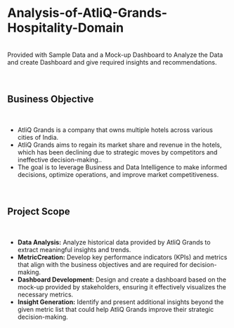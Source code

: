 # Analysis-of-AtliQ-Grands-Hospitality-Domain
<br />
Provided with Sample Data and a Mock-up Dashboard to Analyze the Data and create Dashboard and give required insights and recommendations.
<br /><br /><br />

## Business Objective
<br />

* AtliQ Grands  is a company that owns multiple hotels across various cities of India.
* AtliQ Grands aims to regain its market share and revenue in the hotels, which has been declining due to strategic moves by competitors and ineffective decision-making..
* The goal is to leverage Business and Data Intelligence to make informed decisions, optimize operations, and improve market competitiveness.
<br /><br /><br />

## Project Scope
<br />

* **Data Analysis:**    Analyze historical data provided by AtliQ Grands to extract meaningful insights and trends. <br />
* **MetricCreation:**    Develop key performance indicators (KPIs) and metrics that align with the business objectives and are required for decision-making. <br />
* **Dashboard Development:**    Design and create a dashboard based on the mock-up provided by stakeholders, ensuring it effectively visualizes the necessary metrics. <br />
* **Insight Generation:**    Identify and present additional insights beyond the given metric list that could help AtliQ Grands improve their strategic decision-making. <br />
<br /><br /><br />



